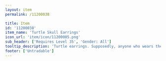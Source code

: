 ```yaml
---
layout: item
permalink: /11200038

title: Item
id: '11200038'
item_name: 'Turtle Skull Earrings'
icon_url: 'item/icon/11200005.png'
sub_header: ['Requires Level 35', 'Gender: All']
tooltip_description: 'Turtle earrings. Supposedly, anyone who wears these will live forever.'
footer: ['Untradable']
---
```

